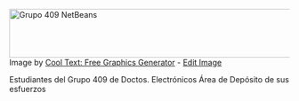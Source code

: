<a href="https://cooltext.com"><img src="https://images.cooltext.com/4901322.png" width="731" height="88" alt="Grupo 409 NetBeans " /></a>
<br />Image by <a href="https://cooltext.com">Cool Text: Free Graphics Generator</a> - <a href="https://cooltext.com/Edit-Logo?LogoID=2353448856">Edit Image</a>

Estudiantes del Grupo 409 de Doctos. Electrónicos Área de Depósito de sus esfuerzos
